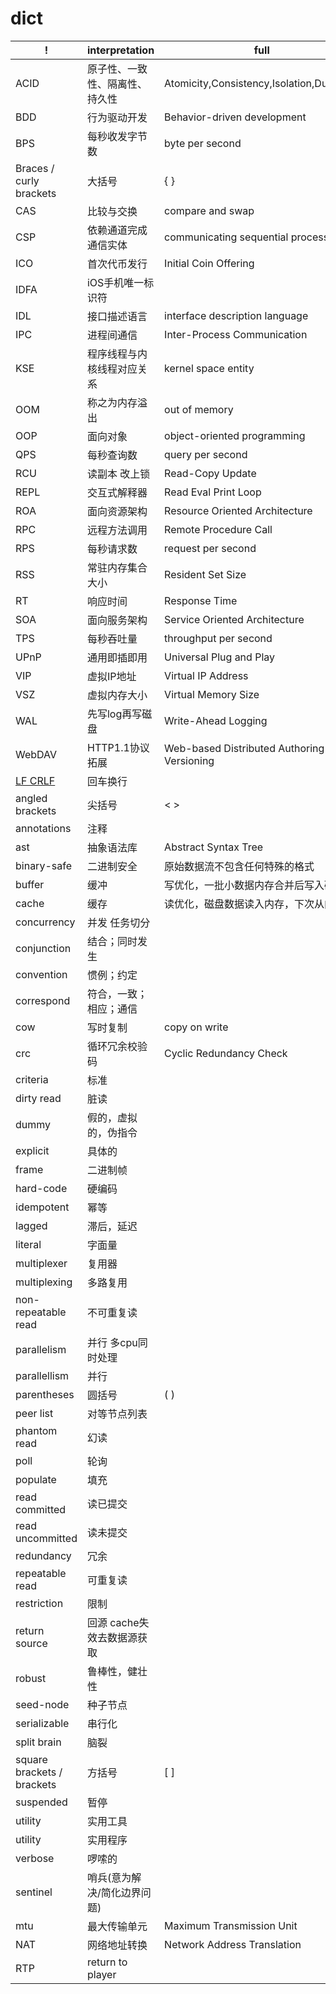 # dict

| !                          | interpretation                 | full                                           |
| -------------------------- | ------------------------------ | ---------------------------------------------- |
| ACID                       | 原子性、一致性、隔离性、持久性 | Atomicity,Consistency,Isolation,Durability     |
| BDD                        | 行为驱动开发                   | Behavior-driven development                    |
| BPS                        | 每秒收发字节数                 | byte per second                                |
| Braces / curly brackets    | 大括号                         | { }                                            |
| CAS                        | 比较与交换                     | compare and swap                               |
| CSP                        | 依赖通道完成通信实体           | communicating sequential processes             |
| ICO                        | 首次代币发行                   | Initial Coin Offering                          |
| IDFA                       | iOS手机唯一标识符              |
| IDL                        | 接口描述语言                   | interface description language                 |
| IPC                        | 进程间通信                     | Inter-Process Communication                    |
| KSE                        | 程序线程与内核线程对应关系     | kernel space entity                            |
| OOM                        | 称之为内存溢出                 | out of memory                                  |
| OOP                        | 面向对象                       | object-oriented programming                    |
| QPS                        | 每秒查询数                     | query per second                               |
| RCU                        | 读副本 改上锁                  | Read-Copy Update                               |
| REPL                       | 交互式解释器                   | Read Eval Print Loop                           |
| ROA                        | 面向资源架构                   | Resource Oriented Architecture                 |
| RPC                        | 远程方法调用                   | Remote Procedure Call                          |
| RPS                        | 每秒请求数                     | request per second                             |
| RSS                        | 常驻内存集合大小               | Resident Set Size                              |
| RT                         | 响应时间                       | Response Time                                  |
| SOA                        | 面向服务架构                   | Service Oriented Architecture                  |
| TPS                        | 每秒吞吐量                     | throughput per second                          |
| UPnP                       | 通用即插即用                   | Universal Plug and Play                        |
| VIP                        | 虚拟IP地址                     | Virtual IP Address                             |
| VSZ                        | 虚拟内存大小                   | Virtual Memory Size                            |
| WAL                        | 先写log再写磁盘                | Write-Ahead Logging                            |
| WebDAV                     | HTTP1.1协议拓展                | Web-based Distributed Authoring and Versioning |
| [LF CRLF](ref/lf-crlf.md)  | 回车换行                       |
| angled brackets            | 尖括号                         | < >                                            |
| annotations                | 注释                           |
| ast                        | 抽象语法库                     | Abstract Syntax Tree                           |
| binary-safe                | 二进制安全                     | 原始数据流不包含任何特殊的格式                 |
| buffer                     | 缓冲                           | 写优化，一批小数据内存合并后写入磁盘           |
| cache                      | 缓存                           | 读优化，磁盘数据读入内存，下次从内存读         |
| concurrency                | 并发 任务切分                  |
| conjunction                | 结合；同时发生                 |
| convention                 | 惯例；约定                     |
| correspond                 | 符合，一致；相应；通信         |
| cow                        | 写时复制                       | copy on write                                  |
| crc                        | 循环冗余校验码                 | Cyclic Redundancy Check                        |
| criteria                   | 标准                           |
| dirty read                 | 脏读                           |
| dummy                      | 假的，虚拟的，伪指令           |
| explicit                   | 具体的                         |
| frame                      | 二进制帧                       |
| hard-code                  | 硬编码                         |
| idempotent                 | 幂等                           |
| lagged                     | 滞后，延迟                     |
| literal                    | 字面量                         |
| multiplexer                | 复用器                         |
| multiplexing               | 多路复用                       |
| non-repeatable read        | 不可重复读                     |
| parallelism                | 并行 多cpu同时处理             |
| parallellism               | 并行                           |
| parentheses                | 圆括号                         | ( )                                            |
| peer list                  | 对等节点列表                   |
| phantom read               | 幻读                           |
| poll                       | 轮询                           |
| populate                   | 填充                           |
| read committed             | 读已提交                       |
| read uncommitted           | 读未提交                       |
| redundancy                 | 冗余                           |
| repeatable read            | 可重复读                       |
| restriction                | 限制                           |
| return source              | 回源 cache失效去数据源获取     |
| robust                     | 鲁棒性，健壮性                 |
| seed-node                  | 种子节点                       |
| serializable               | 串行化                         |
| split brain                | 脑裂                           |
| square brackets / brackets | 方括号                         | [ ]                                            |
| suspended                  | 暂停                           |
| utility                    | 实用工具                       |
| utility                    | 实用程序                       |
| verbose                    | 啰嗦的                         |
| sentinel                   | 哨兵(意为解决/简化边界问题)    |
| mtu                        | 最大传输单元                   | Maximum Transmission Unit                      |
| NAT                        | 网络地址转换                   | Network Address Translation                    |
| RTP                        | return to player               |
